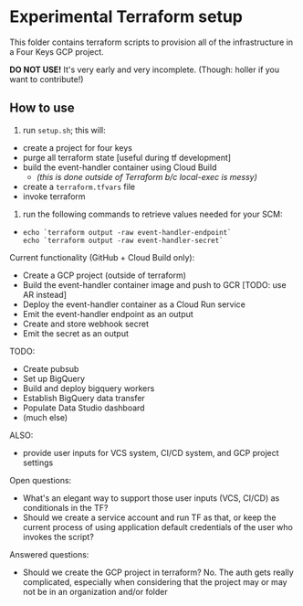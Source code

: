 # Experimental Terraform setup

This folder contains terraform scripts to provision all of the infrastructure in a Four Keys GCP project. 

**DO NOT USE!** It's very early and very incomplete. (Though: holler if you want to contribute!)

## How to use
1. run `setup.sh`; this will:
  * create a project for four keys
  * purge all terraform state [useful during tf development]
  * build the event-handler container using Cloud Build
    * _(this is done outside of Terraform b/c local-exec is messy)_
  * create a `terraform.tfvars` file
  * invoke terraform
1. run the following commands to retrieve values needed for your SCM:
  * ```
    echo `terraform output -raw event-handler-endpoint`
    echo `terraform output -raw event-handler-secret`
    ```


Current functionality (GitHub + Cloud Build only):
- Create a GCP project (outside of terraform)
- Build the event-handler container image and push to GCR [TODO: use AR instead]
- Deploy the event-handler container as a Cloud Run service
- Emit the event-handler endpoint as an output
- Create and store webhook secret
- Emit the secret as an output

TODO:
- Create pubsub
- Set up BigQuery
- Build and deploy bigquery workers
- Establish BigQuery data transfer
- Populate Data Studio dashboard
- (much else)

ALSO:
- provide user inputs for VCS system, CI/CD system, and GCP project settings

Open questions:
- What's an elegant way to support those user inputs (VCS, CI/CD) as conditionals in the TF?
- Should we create a service account and run TF as that, or keep the current process of using application default credentials of the user who invokes the script?

Answered questions:
- Should we create the GCP project in terraform? No. The auth gets really complicated, especially when considering that the project may or may not be in an organization and/or folder